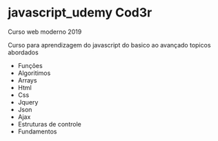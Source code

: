 # javascript_udemy Cod3r
Curso web moderno 2019

Curso para aprendizagem do javascript do basico ao avançado
topicos abordados
- Funções
- Algoritimos
- Arrays
- Html
- Css
- Jquery
- Json
- Ajax
- Estruturas de controle
- Fundamentos
